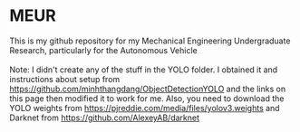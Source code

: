 # MEUR
This is my github repository for my Mechanical Engineering Undergraduate Research, particularly for the Autonomous Vehicle<br><br>
Note: I didn't create any of the stuff in the YOLO folder. I obtained it and instructions about setup from https://github.com/minhthangdang/ObjectDetectionYOLO and the links on this page then modified it to work for me. Also, you need to download the YOLO weights from https://pjreddie.com/media/files/yolov3.weights and Darknet from https://github.com/AlexeyAB/darknet
